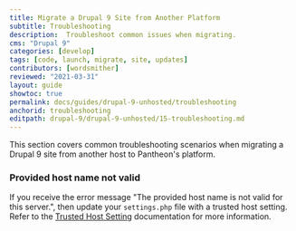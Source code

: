 ```yaml
---
title: Migrate a Drupal 9 Site from Another Platform
subtitle: Troubleshooting
description:  Troubleshoot common issues when migrating.
cms: "Drupal 9"
categories: [develop]
tags: [code, launch, migrate, site, updates]
contributors: [wordsmither]
reviewed: "2021-03-31"
layout: guide
showtoc: true
permalink: docs/guides/drupal-9-unhosted/troubleshooting
anchorid: troubleshooting
editpath: drupal-9/drupal-9-unhosted/15-troubleshooting.md
---
```


This section covers common troubleshooting scenarios when migrating a Drupal 9 site from another host to Pantheon's platform.

### Provided host name not valid

If you receive the error message "The provided host name is not valid for this server.", then update your `settings.php` file with a trusted host setting. Refer to the [Trusted Host Setting](/settings-php#trusted-host-setting) documentation for more information.

<Partial file="drupal-9/troubleshooting.md" />
